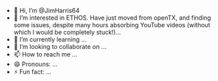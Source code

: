 - 👋 Hi, I’m @JimHarris64
- 👀 I’m interested in ETHOS. Have just moved from openTX, and finding some issues, despite many hours absorbing YouTube videos (without which I would be completely stuck!)...
- 🌱 I’m currently learning ...
- 💞️ I’m looking to collaborate on ...
- 📫 How to reach me ...
- 😄 Pronouns: ...
- ⚡ Fun fact: ...

<!---
JimHarris64/JimHarris64 is a ✨ special ✨ repository because its `README.md` (this file) appears on your GitHub profile.
You can click the Preview link to take a look at your changes.
--->
